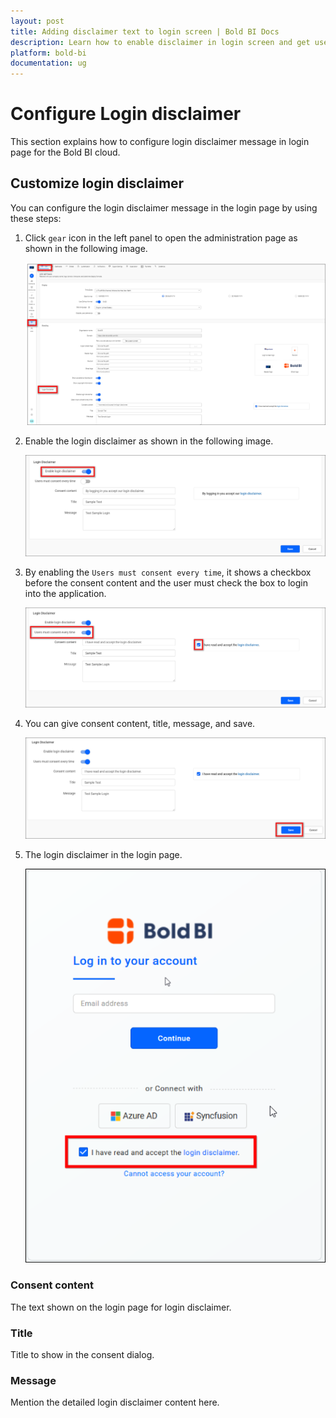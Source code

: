 ```yaml
---
layout: post
title: Adding disclaimer text to login screen | Bold BI Docs
description: Learn how to enable disclaimer in login screen and get user consent for every login in your cloud-hosted Bold BI site.
platform: bold-bi
documentation: ug
---
```


# Configure Login disclaimer
This section explains how to configure login disclaimer message in login page for the Bold BI cloud.

## Customize login disclaimer
You can configure the login disclaimer message in the login page by using these steps:

1. Click `gear` icon in the left panel to open the administration page as shown in the following image. 

    ![login disclaimer page](/static/assets/cloud/site-administration/images/setting-login-disclaimer.png)

2. Enable the login disclaimer as shown in the following image.

    ![login disclaimer page](/static/assets/cloud/site-administration/images/enable-login-disclaimer.png)

3. By enabling the `Users must consent every time`, it shows a checkbox before the consent content and the user must check the box to login into the application.

    ![Consent login disclaimer](/static/assets/cloud/site-administration/images/enable-consent-login-disclaimer.png)
 
4. You can give consent content, title, message, and save.

    ![Save login disclaimer](/static/assets/cloud/site-administration/images/save-login-disclaimer.png)

5. The login disclaimer in the login page. 

    ![login disclaimer in login page](/static/assets/cloud/site-administration/images/login-page-disclaimer.png)

### Consent content 
The text shown on the login page for login disclaimer.

### Title 
Title to show in the consent dialog. 

### Message 
Mention the detailed login disclaimer content here. 
